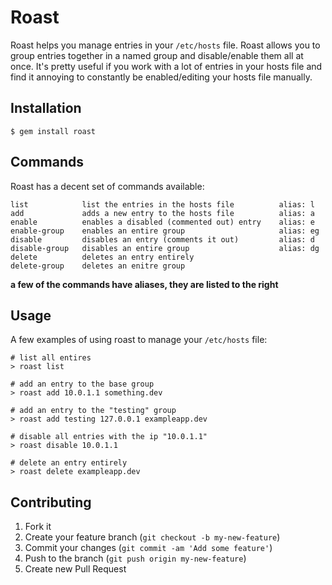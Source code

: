 # Roast

Roast helps you manage entries in your `/etc/hosts` file. Roast allows you to group entries together in a named group and disable/enable them all at once. It's pretty useful if you work with a lot of entries in your hosts file and find it annoying to constantly be enabled/editing your hosts file manually.

## Installation

    $ gem install roast

## Commands

Roast has a decent set of commands available:

    list            list the entries in the hosts file          alias: l
    add             adds a new entry to the hosts file          alias: a
    enable          enables a disabled (commented out) entry    alias: e
    enable-group    enables an entire group                     alias: eg
    disable         disables an entry (comments it out)         alias: d
    disable-group   disables an entire group                    alias: dg
    delete          deletes an entry entirely
    delete-group    deletes an enitre group

__a few of the commands have aliases, they are listed to the right__

## Usage

A few examples of using roast to manage your `/etc/hosts` file:

    # list all entires
    > roast list

    # add an entry to the base group
    > roast add 10.0.1.1 something.dev

    # add an entry to the "testing" group
    > roast add testing 127.0.0.1 exampleapp.dev

    # disable all entries with the ip "10.0.1.1"
    > roast disable 10.0.1.1

    # delete an entry entirely
    > roast delete exampleapp.dev

## Contributing

1. Fork it
2. Create your feature branch (`git checkout -b my-new-feature`)
3. Commit your changes (`git commit -am 'Add some feature'`)
4. Push to the branch (`git push origin my-new-feature`)
5. Create new Pull Request
